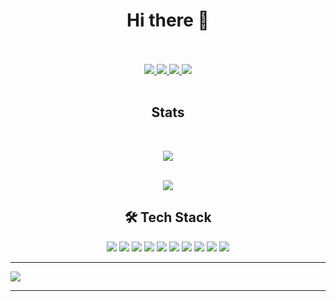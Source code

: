 
<h1 align="center">Hi there 👋</h1>
  
<p align="center">
<br><br>
 <a href="https://maxisandoval37.github.io/webSite/" target="_blank">
  <img src="https://img.icons8.com/fluent/48/000000/domain--v1.png" />
 </a>
  
 <a href="https://www.youtube.com/watch?v=-AV4LfKtlTk&list=PLfwQfDfaNmvq1o1aQMyzdcimX8QOgPBHx&index=2&t=0s/" target="_blank">
  <img src="https://img.icons8.com/fluent/48/000000/youtube.png" />
 </a>

 <a href="https://www.linkedin.com/in/maximiliano-sandoval/" target="_blank">
  <img src="https://img.icons8.com/fluent/48/000000/linkedin.png" />
 </a>
  
 <a href="https://www.instagram.com/maxisandoval37/" target="_blank">
  <img src="https://img.icons8.com/fluent/48/000000/instagram-new.png" />
 </a>
 <br><br>
</p>

<h2 align="center">Stats</h2>
<br>
<p align="center">
 <a href="#" alt="Most used languages">
  <img src="https://github-readme-stats.vercel.app/api/top-langs/?username=maxisandoval37&theme=dracula&layout=compact" />
 </a>
 <br><br>
</p>

<p align="center">
 <a href="#" alt="github stats">
  <img src="https://github-readme-stats.vercel.app/api?username=maxisandoval37&theme=dracula&show_icons=true&layout=compact" />
 </a>
</p>

<h2 align="center">🛠 Tech Stack</h2>
<p align="center">
  <img src="https://img.shields.io/badge/Java-ED8B00?style=for-the-badge&logo=java&logoColor=white" />
  <img src="https://img.shields.io/badge/Spring-6DB33F?style=for-the-badge&logo=spring&logoColor=white" />
  <img src="https://img.shields.io/badge/Hibernate-05122A?style=for-the-badge&logo=hibernate" />
  <img src="https://img.shields.io/badge/Kotlin-0095D5?&style=for-the-badge&logo=kotlin&logoColor=white" />
  <img src="https://img.shields.io/badge/Android-3DDC84?style=for-the-badge&logo=android&logoColor=white" />
  <img src="https://img.shields.io/badge/JS-F7DF1E?style=for-the-badge&logo=javascript&logoColor=black" />
  <img src="https://img.shields.io/badge/HTML5-E34F26?style=for-the-badge&logo=html5&logoColor=white" />
  <img src="https://img.shields.io/badge/CSS3-1572B6?style=for-the-badge&logo=css3&logoColor=white" />
  <img src="https://img.shields.io/badge/Bootstrap-563D7C?style=for-the-badge&logo=bootstrap&logoColor=white" />
  <img src="https://img.shields.io/badge/Git-FFF?style=for-the-badge&logo=git" />
</p>

<p align="center">
 <hr/>
  <a href="#" alt="principal">
   <img src="https://k62.kn3.net/taringa/9/1/D/F/6/9/maxisandoval37/9B4.png" />
  </a>
 <hr/>
</p>
